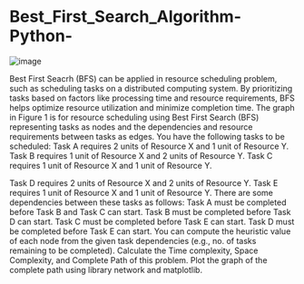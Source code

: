 # Best_First_Search_Algorithm-Python-



![image](https://github.com/rohit546/Best_First_Search_Algorithm-Python-/assets/100420859/0fd1de65-2abc-49dc-9cf5-7b5addec9b91)


Best First Seacrh (BFS) can be applied in resource scheduling problem, such as scheduling tasks
on a distributed computing system. By prioritizing tasks based on factors like processing time and
resource requirements, BFS helps optimize resource utilization and minimize completion time.
The graph in Figure 1 is for resource scheduling using Best First Search (BFS) representing tasks
as nodes and the dependencies and resource requirements between tasks as edges.
You have the following tasks to be scheduled:
Task A requires 2 units of Resource X and 1 unit of Resource Y.
Task B requires 1 unit of Resource X and 2 units of Resource Y.
Task C requires 1 unit of Resource X and 1 unit of Resource Y.



Task D requires 2 units of Resource X and 2 units of Resource Y.
Task E requires 1 unit of Resource X and 1 unit of Resource Y.
There are some dependencies between these tasks as follows:
Task A must be completed before Task B and Task C can start.
Task B must be completed before Task D can start.
Task C must be completed before Task E can start.
Task D must be completed before Task E can start.
You can compute the heuristic value of each node from the given task dependencies (e.g., no. of
tasks remaining to be completed).
Calculate the Time complexity, Space Complexity, and Complete Path of this problem. Plot the
graph of the complete path using library network and matplotlib.
